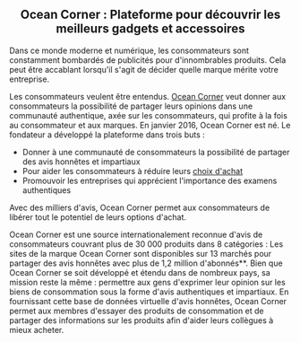 <h2 style="text-align: center;">Ocean Corner : Plateforme pour découvrir les meilleurs gadgets et accessoires</h2>
Dans ce monde moderne et numérique, les consommateurs sont constamment bombardés de publicités pour d'innombrables produits. Cela peut être accablant lorsqu'il s'agit de décider quelle marque mérite votre entreprise.

Les consommateurs veulent être entendus. <a href="https://ocean-corner.com/">Ocean Corner</a> veut donner aux consommateurs la possibilité de partager leurs opinions dans une communauté authentique, axée sur les consommateurs, qui profite à la fois au consommateur et aux marques. En janvier 2016, Ocean Corner est né. Le fondateur a développé la plateforme dans trois buts :
<ul>
 	<li>Donner à une communauté de consommateurs la possibilité de partager des avis honnêtes et impartiaux</li>
 	<li>Pour aider les consommateurs à réduire leurs <a href="https://buff.ly/2WK8X5J">choix d'achat</a></li>
 	<li>Promouvoir les entreprises qui apprécient l'importance des examens authentiques</li>
</ul>
Avec des milliers d'avis, Ocean Corner permet aux consommateurs de libérer tout le potentiel de leurs options d'achat.

Ocean Corner est une source internationalement reconnue d'avis de consommateurs couvrant plus de 30 000 produits dans 8 catégories : Les sites de la marque Ocean Corner sont disponibles sur 13 marchés pour partager des avis honnêtes avec plus de 1,2 million d'abonnés**. Bien que Ocean Corner se soit développé et étendu dans de nombreux pays, sa mission reste la même : permettre aux gens d'exprimer leur opinion sur les biens de consommation sous la forme d'avis authentiques et impartiaux. En fournissant cette base de données virtuelle d'avis honnêtes, Ocean Corner permet aux membres d'essayer des produits de consommation et de partager des informations sur les produits afin d'aider leurs collègues à mieux acheter.
